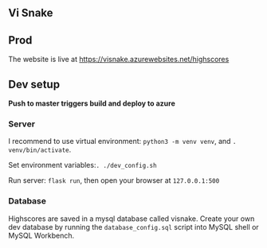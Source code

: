 Vi Snake
----------

## Prod

The website is live at
<a href="https://visnake.azurewebsites.net/">
https://visnake.azurewebsites.net/highscores</a>

## Dev setup

**Push to master triggers build and deploy to azure**

### Server

I recommend to use virtual environment:
`python3 -m venv venv`, and `.  venv/bin/activate`.

Set environment variables:`. ./dev_config.sh`

Run server: `flask run`, then open your browser at `127.0.0.1:500`

### Database

Highscores are saved in a mysql database called visnake. Create your own dev
database by running the `database_config.sql` script into MySQL shell or MySQL
Workbench.
